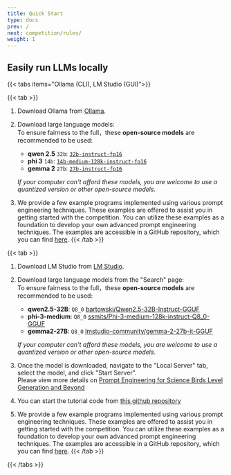```yaml
---
title: Quick Start
type: docs
prev: /
next: competition/rules/
weight: 1
---
```


## Easily run LLMs locally

{{< tabs items="Ollama (CLI), LM Studio (GUI)">}}

   {{< tab >}}
   1. Download Ollama from [Ollama](https://ollama.com).
   2. Download large language models:  
      To ensure fairness to the full，these **open-source models** are recommended to be used:

         - **qwen 2.5** `32b`: [`32b-instruct-fp16`](https://ollama.com/library/qwen2.5:32b-instruct-fp16)
         - **phi 3** `14b`: [`14b-medium-128k-instruct-fp16`](https://ollama.com/library/phi3:14b-medium-128k-instruct-fp16)
         - **gemma 2** `27b`: [`27b-instruct-fp16`](https://ollama.com/library/gemma2:27b-instruct-fp16)

         _If your computer can't afford these models, you are welcome to use a quantized version or other open-source models._

   3. We provide a few example programs implemented using various prompt engineering techniques. These examples are offered to assist you in getting started with the competition. You can utilize these examples as a foundation to develop your own advanced prompt engineering techniques. The examples are accessible in a GitHub repository, which you can find [here](https://github.com/chatgpt4pcg/llms4pcg-pe-examples).
   {{< /tab >}}

  {{< tab >}}
  1. Download LM Studio from [LM Studio](https://lmstudio.ai/).
  2. Download large language models from the "Search" page:  
   To ensure fairness to the full，these **open-source models** are recommended to be used:

      - **qwen2.5-32B**: `Q8_0` [bartowski/Qwen2.5-32B-Instruct-GGUF](https://model.lmstudio.ai/download/bartowski/Qwen2.5-32B-Instruct-GGUF)
      - **phi-3-medium**: `Q8_0` [ssmits/Phi-3-medium-128k-instruct-Q8_0-GGUF](https://model.lmstudio.ai/download/ssmits/Phi-3-medium-128k-instruct-Q8_0-GGUF)
      - **gemma2-27B**: `Q8_0` [lmstudio-community/gemma-2-27b-it-GGUF](https://huggingface.co/lmstudio-community/gemma-2-27b-it-GGUF)

      _If your computer can't afford these models, you are welcome to use a quantized version or other open-source models._

   3. Once the model is downloaded, navigate to the "Local Server" tab, select the model, and click "Start Server".  
   Please view more details on [Prompt Engineering for Science Birds Level Generation and Beyond](https://chatgpt4pcg.github.io/tutorial)
   4. You can start the tutorial code from [this github repository](https://github.com/chatgpt4pcg/tutorial-2024-notebook)
   5. We provide a few example programs implemented using various prompt engineering techniques. These examples are offered to assist you in getting started with the competition. You can utilize these examples as a foundation to develop your own advanced prompt engineering techniques. The examples are accessible in a GitHub repository, which you can find [here](https://github.com/chatgpt4pcg/llms4pcg-pe-examples).
  {{< /tab >}}

{{< /tabs >}}
